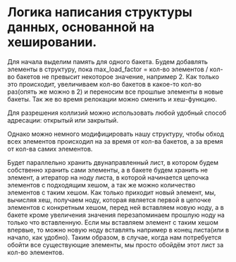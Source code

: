 # Логика написания структуры данных, основанной на хешировании.

Для начала выделим память для одного бакета.
Будем добавлять элементы в структуру, пока 
max_load_factor = кол-во элементов / кол-во бакетов
не превысит некоторое значение, например 2.
Как только это происходит, увеличиваем кол-во бакетов 
в какое-то кол-во раз(опять же можно в 2) и переносим все прошлые 
элементы в новые бакеты.
Так же во время релокации можно сменить и хеш-функцию.

Для разрешения коллизий можно использовать любой удобный способ
адресации: открытый или закрытый.

Однако можно немного модифицировать нашу структуру, 
чтобы обход всех элементов происходил на за время от кол-ва бакетов,
а за время от кол-ва самих элементов.

Будет параллельно хранить двунаправленный лист, в котором будем собственно хранить
сами элементы, а в бакете будем хранить не элемент,
а итератор на ноду листа, в которой начинается цепочка элементов с 
подходящим хешом, а так же можно количество элементов с таким хешом.
Как только приходит новый элемент, мы, вычисляя хеш, получаем ноду,
которая является первой в цепочке элементов с конкретным хешом, 
перед ней вставляем новую ноду, а в бакете кроме увеличения значения 
перезапоминаем прошлую ноду на только что вставленную.
Если мы вставляем элемент с таким хешом впервые, 
то можно новую ноду вставлять например в конец листа(или в начало, как удобно).
Таким образом, в случае, когда нам потребуется обойти все существующие
элементы, мы просто обойдём этот лист за кол-во элементов.

